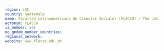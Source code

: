 ```yaml
---
region: LAC
country: Guatemala
name: Facultad Latinoamericana de Ciencias Sociales (FLACSO) / The Latin American School of Social Sciences
acronym: FLASCO
is_member: yes
no_gndem_member_countries: 
regional_network: 
website: www.flacso.edu.gt
---
```

